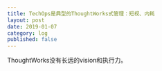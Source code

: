 ```yaml
---
title: TechOps是典型的ThoughtWorks式管理：短视、内耗
layout: post
date: 2019-01-07
category: log
published: false
---
```


ThoughtWorks没有长远的vision和执行力。
